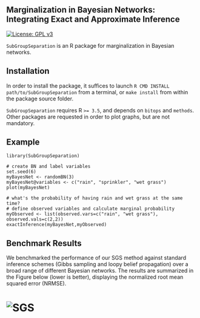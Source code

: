 Marginalization in Bayesian Networks: Integrating Exact and Approximate Inference
-----------
[![License: GPL v3](https://img.shields.io/badge/License-GPLv3-blue.svg)](https://www.gnu.org/licenses/gpl-3.0)

`SubGroupSeparation` is an R package for marginalization in Bayesian networks.

Installation
-----------

In order to install the package, it suffices to launch
`R CMD INSTALL path/to/SubGroupSeparation`
from a terminal, or `make install` from within the package source folder.

`SubGroupSeparation` requires R `>= 3.5`, and depends on
`bitops` and
`methods`. Other packages are requested in
order to plot graphs, but are not mandatory.


Example 
-------

```{r eval=FALSE}
library(SubGroupSeparation)

# create BN and label variables 
set.seed(6)
myBayesNet <- randomBN(3)
myBayesNet@variables <- c("rain", "sprinkler", "wet grass")
plot(myBayesNet)

# what's the probability of having rain and wet grass at the same time?
# define observed variables and calculate marginal probability
myObserved <- list(observed.vars=c("rain", "wet grass"), observed.vals=c(2,2))
exactInference(myBayesNet,myObserved)
```

Benchmark Results 
-------

We benchmarked the performance of our SGS method against standard inference schemes (Gibbs sampling and loopy belief propagation) over a broad range of different Bayesian networks. The results are summarized in the Figure below (lower is better), displaying the normalized root mean squared error (NRMSE).

# ![SGS](https://github.com/cbg-ethz/SubGroupSeparation/blob/master/vignettes/figures/benchmark.png)
